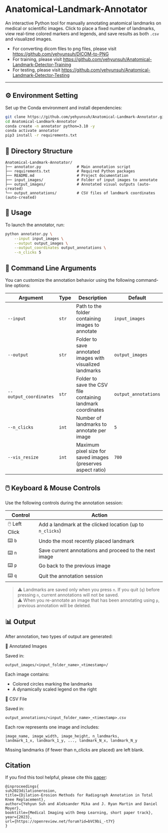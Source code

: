 # Anatomical-Landmark-Annotator

An interactive Python tool for manually annotating anatomical landmarks on medical or scientific images. Click to place a fixed number of landmarks, view real-time colored markers and legends, and save results as both `.csv` and visualized images.

- For converting dicom files to png files, please visit https://github.com/yehyunsuh/DICOM-to-PNG
- For training, please visit https://github.com/yehyunsuh/Anatomical-Landmark-Detector-Training
- For testing, please visit https://github.com/yehyunsuh/Anatomical-Landmark-Detector-Testing

---

## ⚙️ Environment Setting
Set up the Conda environment and install dependencies:

```bash
git clone https://github.com/yehyunsuh/Anatomical-Landmark-Annotator.git
cd Anatomical-Landmark-Annotator
conda create -n annotator python=3.10 -y
conda activate annotator
pip3 install -r requirements.txt
```

## 📂 Directory Structure
```
Anatomical-Landmark-Annotator/
├── annotator.py                # Main annotation script
├── requirements.txt            # Required Python packages
├── README.md                   # Project documentation
├── input_images/               # Folder of input images to annotate
├── output_images/              # Annotated visual outputs (auto-created)
└── output_annotations/         # CSV files of landmark coordinates (auto-created)
```

## 🚀 Usage
To launch the annotator, run:
```bash
python annotator.py \
    --input input_images \
    --output output_images \
    --output_coordinates output_annotations \
    --n_clicks 5
```

## 🔧 Command Line Arguments
You can customize the annotation behavior using the following command-line options:

| Argument               | Type    | Description                                                        | Default              |
|------------------------|---------|--------------------------------------------------------------------|----------------------|
| `--input`              | `str`   | Path to the folder containing images to annotate                   | `input_images`       |
| `--output`             | `str`   | Folder to save annotated images with visualized landmarks          | `output_images`      |
| `--output_coordinates` | `str`   | Folder to save the CSV file containing landmark coordinates         | `output_annotations` |
| `--n_clicks`           | `int`   | Number of landmarks to annotate per image                          | `5`                  |
| `--vis_resize`         | `int`   | Maximum pixel size for saved images (preserves aspect ratio)       | `700`                |

## 🖱️ Keyboard & Mouse Controls

Use the following controls during the annotation session:

| Control        | Action                                                |
|----------------|--------------------------------------------------------|
| 🖱️ Left Click  | Add a landmark at the clicked location (up to `n_clicks`) |
| ⌨️ `b`         | Undo the most recently placed landmark                 |
| ⌨️ `n`         | Save current annotations and proceed to the next image |
| ⌨️ `p`         | Go back to the previous image                          |
| ⌨️ `q`         | Quit the annotation session                            |

> ⚠️ Landmarks are saved only when you press `n`. If you quit (`q`) before pressing `n`, current annotations will not be saved.   
> ⚠️ When you re-annotate an image that has been annotating using `p`, previous annotation will be deleted.

## 📊 Output
After annotation, two types of output are generated:

📁 Annotated Images

Saved in:
```
output_images/<input_folder_name>_<timestamp>/
```
Each image contains:   
- Colored circles marking the landmarks   
- A dynamically scaled legend on the right   

📄 CSV File

Saved in:
```
output_annotations/<input_folder_name>_<timestamp>.csv
```
Each row represents one image and includes:
```
image_name, image_width, image_height, n_landmarks,
landmark_1_x, landmark_1_y, ..., landmark_N_x, landmark_N_y
```
Missing landmarks (if fewer than n_clicks are placed) are left blank.

## Citation
If you find this tool helpful, please cite this [paper](https://openreview.net/forum?id=bVC9bi_-t7Y):
```
@inproceedings{
suh2023dilationerosion,
title={Dilation-Erosion Methods for Radiograph Annotation in Total Knee Replacement},
author={Yehyun Suh and Aleksander Mika and J. Ryan Martin and Daniel Moyer},
booktitle={Medical Imaging with Deep Learning, short paper track},
year={2023},
url={https://openreview.net/forum?id=bVC9bi_-t7Y}
}
```
